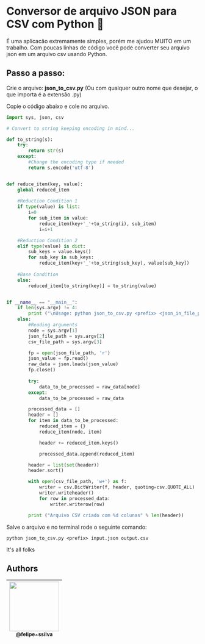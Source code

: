 # Conversor de arquivo JSON para CSV com Python 🐍

É uma aplicacão extremamente simples, porém me ajudou MUITO em um trabalho.
Com poucas linhas de código você pode converter seu arquivo json em um arquivo csv usando Python.

## Passo a passo:

Crie o arquivo: **json_to_csv.py** (Ou com qualquer outro nome que desejar, o que importa é a extensão .py)

Copie o código abaixo e cole no arquivo.
```python
import sys, json, csv

# Convert to string keeping encoding in mind...

def to_string(s):
    try:
        return str(s)
    except:
        #Change the encoding type if needed
        return s.encode('utf-8')


def reduce_item(key, value):
    global reduced_item
    
    #Reduction Condition 1
    if type(value) is list:
        i=0
        for sub_item in value:
            reduce_item(key+'_'+to_string(i), sub_item)
            i=i+1

    #Reduction Condition 2
    elif type(value) is dict:
        sub_keys = value.keys()
        for sub_key in sub_keys:
            reduce_item(key+'_'+to_string(sub_key), value[sub_key])
    
    #Base Condition
    else:
        reduced_item[to_string(key)] = to_string(value)


if __name__ == "__main__":
    if len(sys.argv) != 4:
        print ("\nUsage: python json_to_csv.py <prefix> <json_in_file_path> <csv_out_file_path>\n")
    else:
        #Reading arguments
        node = sys.argv[1]
        json_file_path = sys.argv[2]
        csv_file_path = sys.argv[3]

        fp = open(json_file_path, 'r')
        json_value = fp.read()
        raw_data = json.loads(json_value)
        fp.close()
        
        try:
            data_to_be_processed = raw_data[node]
        except:
            data_to_be_processed = raw_data

        processed_data = []
        header = []
        for item in data_to_be_processed:
            reduced_item = {}
            reduce_item(node, item)

            header += reduced_item.keys()

            processed_data.append(reduced_item)

        header = list(set(header))
        header.sort()

        with open(csv_file_path, 'w+') as f:
            writer = csv.DictWriter(f, header, quoting=csv.QUOTE_ALL)
            writer.writeheader()
            for row in processed_data:
                writer.writerow(row)

        print ("Arquivo CSV criado com %d colunas" % len(header))
```

Salve o arquivo e no terminal rode o seguinte comando:
```
python json_to_csv.py <prefix> input.json output.csv
```

It's all folks

## Authors

| [<img src="https://avatars2.githubusercontent.com/u/4562886?v=4&s=130" width="130px;"><br><sub>@felipe-ssilva</sub>](https://github.com/felipe-ssilva) |
| :---: |
